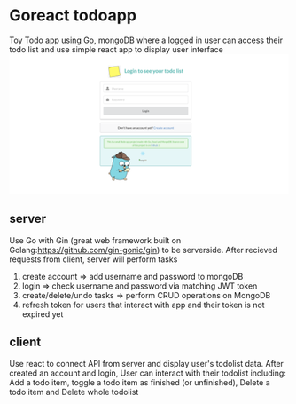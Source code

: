 # Goreact todoapp
Toy Todo app using Go, mongoDB where a logged in user can access their todo list and use simple react app to display user interface
![alt text](https://github.com/Generalkhun/go_todo/blob/master/loginPage.png?raw=true)

## server
Use Go with Gin (great web framework built on Golang:https://github.com/gin-gonic/gin) to be serverside. After recieved requests from client, server will perform tasks 
 1. create account => add username and password to mongoDB
 2. login => check username and password via matching JWT token
 3. create/delete/undo tasks => perform CRUD operations on MongoDB
 4. refresh token for users that interact with app and their token is not expired yet

## client 
Use react to connect API from server and display user's todolist data. 
After created an account and login, User can interact with their todolist including: Add a todo item, toggle a todo item as finished (or unfinished), Delete a todo item and Delete whole todolist 
